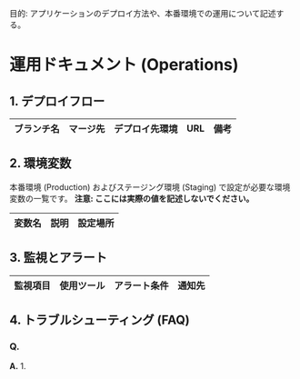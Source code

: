 目的: アプリケーションのデプロイ方法や、本番環境での運用について記述する。
# 運用ドキュメント (Operations)

## 1. デプロイフロー

| ブランチ名 | マージ先 | デプロイ先環境 | URL                                | 備考                               |
| :--------- | :------- | :------------- | :--------------------------------- | :--------------------------------- |

## 2. 環境変数

本番環境 (Production) およびステージング環境 (Staging) で設定が必要な環境変数の一覧です。
**注意: ここには実際の値を記述しないでください。**

| 変数名              | 説明                             | 設定場所                  |
| :------------------ | :------------------------------- | :------------------------ |

## 3. 監視とアラート

| 監視項目             | 使用ツール        | アラート条件                             | 通知先                  |
| :------------------- | :---------------- | :--------------------------------------- | :---------------------- |

## 4. トラブルシューティング (FAQ)

### Q. 
**A.**
1.  
